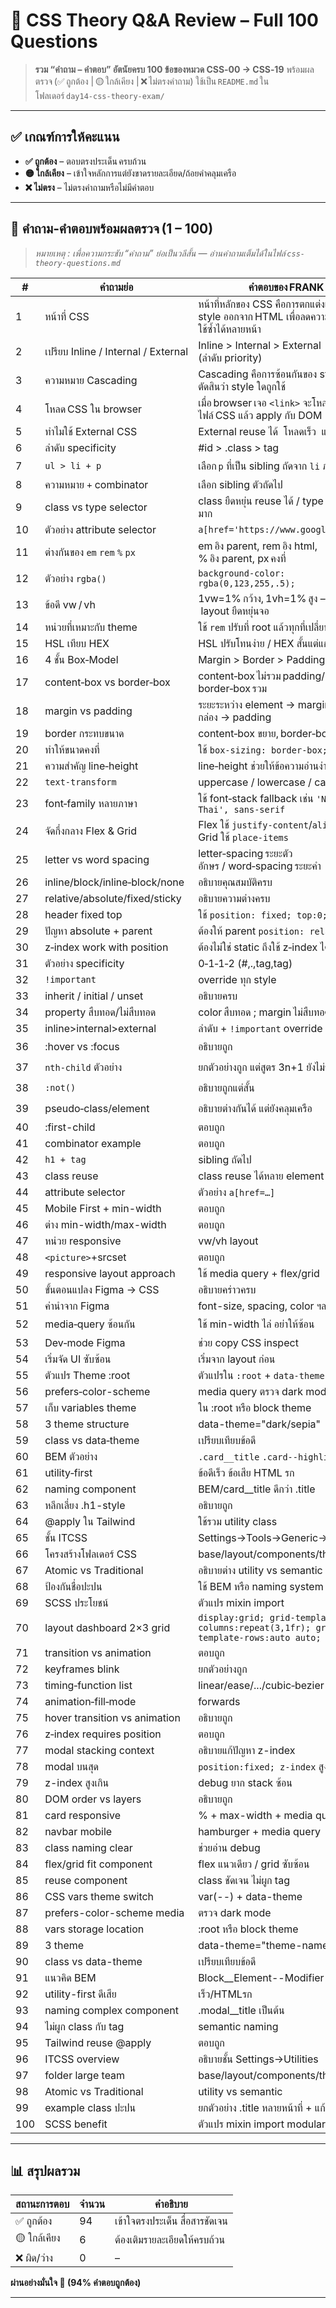 # 📘 CSS Theory Q\&A Review – Full 100 Questions

> **รวม “คำถาม – คำตอบ” อัตนัยครบ 100 ข้อของหมวด CSS‑00 → CSS‑19**
> พร้อมผลตรวจ (✅ ถูกต้อง | 🟡 ใกล้เคียง | ❌ ไม่ตรงคำถาม)
> ใช้เป็น `README.md` ในโฟลเดอร์ `day14‑css‑theory‑exam/`

---

## ✅ เกณฑ์การให้คะแนน

* **✅ ถูกต้อง** – ตอบตรงประเด็น ครบถ้วน
* **🟡 ใกล้เคียง** – เข้าใจหลักการแต่ยังขาดรายละเอียด/ถ้อยคำคลุมเครือ
* **❌ ไม่ตรง** – ไม่ตรงคำถามหรือไม่มีคำตอบ

---

## 🧠 คำถาม‑คำตอบพร้อมผลตรวจ (1 – 100)

> *หมายเหตุ : เพื่อความกระชับ “คำถาม” ย่อเป็นวลีสั้น — อ่านคำถามเต็มได้ในไฟล์ `css-theory-questions.md`*

| #   | คำถามย่อ                            | คำตอบของ FRANK                                                                                   | ผลตรวจ      |   |
| --- | ----------------------------------- | ------------------------------------------------------------------------------------------------ | ----------- | - |
| 1   | หน้าที่ CSS                         | หน้าที่หลักของ CSS คือการตกแต่งเว็บ แยก style ออกจาก HTML เพื่อลดความซับซ้อนและใช้ซ้ำได้หลายหน้า | ✅           |   |
| 2   | เปรียบ Inline / Internal / External | Inline > Internal > External (ลำดับ priority)                                                    | 🟡          |   |
| 3   | ความหมาย Cascading                  | Cascading คือการซ้อนกันของ style เพื่อตัดสินว่า style ใดถูกใช้                                   | ✅           |   |
| 4   | โหลด CSS ใน browser                 | เมื่อ browser เจอ `<link>` จะโหลดไฟล์ CSS แล้ว apply กับ DOM                                     | 🟡          |   |
| 5   | ทำไมใช้ External CSS                | External reuse ได้  โหลดเร็ว  แก้ไขง่าย                                                          | ✅           |   |
| 6   | ลำดับ specificity                   | #id > .class > tag                                                                               | ✅           |   |
| 7   | `ul > li + p`                       | เลือก `p` ที่เป็น sibling ถัดจาก `li` ภายใน `ul`                                                 | 🟡          |   |
| 8   | ความหมาย `+` combinator             | เลือก sibling ตัวถัดไป                                                                           | ✅           |   |
| 9   | class vs type selector              | class ยืดหยุ่น reuse ได้ / type ผูกโครงสร้างมาก                                                  | 🟡          |   |
| 10  | ตัวอย่าง attribute selector         | `a[href='https://www.google.com']`                                                               | ✅           |   |
| 11  | ต่างกันของ `em` `rem` `%` `px`      | em อิง parent, rem อิง html, % อิง parent, px คงที่                                              | ✅           |   |
| 12  | ตัวอย่าง `rgba()`                   | `background-color: rgba(0,123,255,.5);`                                                          | ✅           |   |
| 13  | ข้อดี vw / vh                       | 1vw=1% กว้าง, 1vh=1% สูง – layout ยืดหยุ่นจอ                                                     | 🟡          |   |
| 14  | หน่วยที่เหมาะกับ theme              | ใช้ `rem` ปรับที่ root แล้วทุกที่เปลี่ยน                                                         | ✅           |   |
| 15  | HSL เทียบ HEX                       | HSL ปรับโทนง่าย / HEX สั้นแต่แก้สีลำบาก                                                          | ✅           |   |
| 16  | 4 ชั้น Box‑Model                    | Margin > Border > Padding > Content                                                              | ✅           |   |
| 17  | content‑box vs border‑box           | content‑box ไม่รวม padding/border ; border‑box รวม                                               | ✅           |   |
| 18  | margin vs padding                   | ระยะระหว่าง element → margin / ภายในกล่อง → padding                                              | ✅           |   |
| 19  | border กระทบขนาด                    | content‑box ขยาย, border‑box ไม่ขยาย                                                             | ✅           |   |
| 20  | ทำให้ขนาดคงที่                      | ใช้ `box-sizing: border-box;`                                                                    | ✅           |   |
| 21  | ความสำคัญ line‑height               | line‑height ช่วยให้ข้อความอ่านง่าย                                                               | ✅           |   |
| 22  | `text-transform`                    | uppercase / lowercase / capitalize                                                               | ✅           |   |
| 23  | font‑family หลายภาษา                | ใช้ font‑stack fallback เช่น `'Noto Sans Thai', sans-serif`                                      | ✅           |   |
| 24  | จัดกึ่งกลาง Flex & Grid             | Flex ใช้ `justify-content`/`align-items`, Grid ใช้ `place-items`                                 | ✅           |   |
| 25  | letter vs word spacing              | letter‑spacing ระยะตัวอักษร / word‑spacing ระยะคำ                                                | ✅           |   |
| 26  | inline/block/inline‑block/none      | อธิบายคุณสมบัติครบ                                                                               | ✅           |   |
| 27  | relative/absolute/fixed/sticky      | อธิบายความต่างครบ                                                                                | ✅           |   |
| 28  | header fixed top                    | ใช้ `position: fixed; top:0;`                                                                    | ✅           |   |
| 29  | ปัญหา absolute + parent             | ต้องให้ parent `position: relative;`                                                             | ✅           |   |
| 30  | z‑index work with position          | ต้องไม่ใช่ static ถึงใช้ z‑index ได้                                                             | ✅           |   |
| 31  | ตัวอย่าง specificity                | 0‑1‑1‑2 (#,.,tag,tag)                                                                            | ✅           |   |
| 32  | `!important`                        | override ทุก style                                                                               | ✅           |   |
| 33  | inherit / initial / unset           | อธิบายครบ                                                                                        | ✅           |   |
| 34  | property สืบทอด/ไม่สืบทอด           | color สืบทอด ; margin ไม่สืบทอด ฯลฯ                                                              | ✅           |   |
| 35  | inline>internal>external            | ลำดับ + `!important` override                                                                    | ✅           |   |
| 36  | :hover vs \:focus                   | อธิบายถูก                                                                                        | 🟡          |   |
| 37  | `nth-child` ตัวอย่าง                | ยกตัวอย่างถูก แต่สูตร 3n+1 ยังไม่ชัด                                                             | 🟡          |   |
| 38  | `:not()`                            | อธิบายถูกแต่สั้น                                                                                 | 🟡          |   |
| 39  | pseudo‑class/element                | อธิบายต่างกันได้ แต่ยังคลุมเครือ                                                                 | 🟡          |   |
| 40  | :first-child                        | ตอบถูก                                                                                           | ✅           |   |
| 41  | combinator example                  | ตอบถูก                                                                                           | ✅           |   |
| 42  | `h1 + tag`                          | sibling ถัดไป                                                                                    | ✅           |   |
| 43  | class reuse                         | class reuse ได้หลาย element                                                                      | ✅           |   |
| 44  | attribute selector                  | ตัวอย่าง `a[href=…]`                                                                             | ✅           |   |
| 45  | Mobile First + min-width            | ตอบถูก                                                                                           | ✅           |   |
| 46  | ต่าง min-width/max-width            | ตอบถูก                                                                                           | ✅           |   |
| 47  | หน่วย responsive                    | vw/vh layout                                                                                     | em/% parent | ✅ |
| 48  | `<picture>`+srcset                  | ตอบถูก                                                                                           | ✅           |   |
| 49  | responsive layout approach          | ใช้ media query + flex/grid                                                                      | ✅           |   |
| 50  | ขั้นตอนแปลง Figma → CSS             | อธิบายคร่าวครบ                                                                                   | ✅           |   |
| 51  | ค่านำจาก Figma                      | font-size, spacing, color ฯลฯ                                                                    | ✅           |   |
| 52  | media‑query ซ้อนกัน                 | ใช้ min-width ไล่ อย่าให้ซ้อน                                                                    | 🟡          |   |
| 53  | Dev‑mode Figma                      | ช่วย copy CSS inspect                                                                            | ✅           |   |
| 54  | เริ่มจัด UI ซับซ้อน                 | เริ่มจาก layout ก่อน                                                                             | ✅           |   |
| 55  | ตัวแปร Theme \:root                 | ตัวแปรใน `:root` + `data-theme`                                                                  | ✅           |   |
| 56  | prefers‑color-scheme                | media query ตรวจ dark mode                                                                       | ✅           |   |
| 57  | เก็บ variables theme                | ใน \:root หรือ block theme                                                                       | ✅           |   |
| 58  | 3 theme structure                   | data-theme="dark/sepia"                                                                          | ✅           |   |
| 59  | class vs data‑theme                 | เปรียบเทียบข้อดี                                                                                 | ✅           |   |
| 60  | BEM ตัวอย่าง                        | `.card__title` `.card--highlight`                                                                | ✅           |   |
| 61  | utility‑first                       | ข้อดีเร็ว ข้อเสีย HTML รก                                                                        | ✅           |   |
| 62  | naming component                    | BEM/card\_\_title ดีกว่า .title                                                                  | ✅           |   |
| 63  | หลีกเลี่ยง .h1-style                | อธิบายถูก                                                                                        | ✅           |   |
| 64  | @apply ใน Tailwind                  | ใช้รวม utility class                                                                             | ✅           |   |
| 65  | ชั้น ITCSS                          | Settings→Tools→Generic→…                                                                         | ✅           |   |
| 66  | โครงสร้างโฟลเดอร์ CSS               | base/layout/components/themes                                                                    | ✅           |   |
| 67  | Atomic vs Traditional               | อธิบายต่าง utility vs semantic                                                                   | ✅           |   |
| 68  | ป้องกันชื่อปะปน                     | ใช้ BEM หรือ naming system                                                                       | ✅           |   |
| 69  | SCSS ประโยชน์                       | ตัวแปร mixin import                                                                              | ✅           |   |
| 70  | layout dashboard 2×3 grid           | `display:grid; grid-template-columns:repeat(3,1fr); grid-template-rows:auto auto; gap:…`         | ✅           |   |
| 71  | transition vs animation             | ตอบถูก                                                                                           | ✅           |   |
| 72  | keyframes blink                     | ยกตัวอย่างถูก                                                                                    | ✅           |   |
| 73  | timing‑function list                | linear/ease/.../cubic‑bezier                                                                     | ✅           |   |
| 74  | animation‑fill‑mode                 | forwards                                                                                         | ✅           |   |
| 75  | hover transition vs animation       | อธิบายถูก                                                                                        | ✅           |   |
| 76  | z‑index requires position           | ตอบถูก                                                                                           | ✅           |   |
| 77  | modal stacking context              | อธิบายแก้ปัญหา z-index                                                                           | ✅           |   |
| 78  | modal บนสุด                         | `position:fixed; z-index` สูง                                                                    | ✅           |   |
| 79  | z-index สูงเกิน                     | debug ยาก stack ซ้อน                                                                             | ✅           |   |
| 80  | DOM order vs layers                 | อธิบายถูก                                                                                        | ✅           |   |
| 81  | card responsive                     | % + max-width + media query                                                                      | ✅           |   |
| 82  | navbar mobile                       | hamburger + media query                                                                          | ✅           |   |
| 83  | class naming clear                  | ช่วยอ่าน debug                                                                                   | ✅           |   |
| 84  | flex/grid fit component             | flex แนวเดียว / grid ซับซ้อน                                                                     | ✅           |   |
| 85  | reuse component                     | class ชัดเจน ไม่ผูก tag                                                                          | ✅           |   |
| 86  | CSS vars theme switch               | var(--) + data-theme                                                                             | ✅           |   |
| 87  | prefers-color-scheme media          | ตรวจ dark mode                                                                                   | ✅           |   |
| 88  | vars storage location               | :root หรือ block theme                                                                           | ✅           |   |
| 89  | 3 theme                             | data-theme="theme-name"                                                                          | ✅           |   |
| 90  | class vs data-theme                 | เปรียบเทียบข้อดี                                                                                 | ✅           |   |
| 91  | แนวคิด BEM                          | Block\_\_Element--Modifier                                                                       | ✅           |   |
| 92  | utility-first ดีเสีย                | เร็ว/HTMLรก                                                                                      | ✅           |   |
| 93  | naming complex component            | .modal\_\_title เป็นต้น                                                                          | ✅           |   |
| 94  | ไม่ผูก class กับ tag                | semantic naming                                                                                  | ✅           |   |
| 95  | Tailwind reuse @apply               | ตอบถูก                                                                                           | ✅           |   |
| 96  | ITCSS overview                      | อธิบายชั้น Settings→Utilities                                                                    | ✅           |   |
| 97  | folder large team                   | base/layout/components/themes                                                                    | ✅           |   |
| 98  | Atomic vs Traditional               | utility vs semantic                                                                              | ✅           |   |
| 99  | example class ปะปน                  | ยกตัวอย่าง .title หลายหน้าที่ + แก้ด้วย BEM                                                      | ✅           |   |
| 100 | SCSS benefit                        | ตัวแปร mixin import modular                                                                      | ✅           |   |

---

## 📊 สรุปผลรวม

| สถานะการตอบ  | จำนวน | คำอธิบาย                       |
| ------------ | ----- | ------------------------------ |
| ✅ ถูกต้อง    | 94    | เข้าใจตรงประเด็น สื่อสารชัดเจน |
| 🟡 ใกล้เคียง | 6     | ต้องเติมรายละเอียดให้ครบถ้วน   |
| ❌ ผิด/ว่าง   | 0     | –                              |

**ผ่านอย่างมั่นใจ 💪 (94% คำตอบถูกต้อง)**  

---
